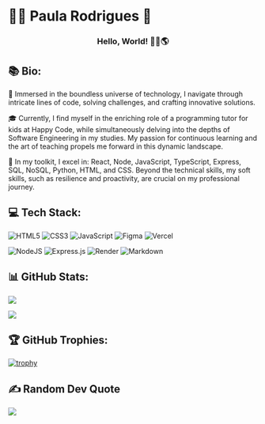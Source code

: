 # 👩🏻 Paula Rodrigues 🥳

<h3 align="center">Hello, World! 🖖🏻🌎</h3>


## 📚 Bio:
🧭 Immersed in the boundless universe of technology, I navigate through intricate lines of code, solving challenges, and crafting innovative solutions.

🎓 Currently, I find myself in the enriching role of a programming tutor for kids at Happy Code, while simultaneously delving into the depths of Software Engineering in my studies. My passion for continuous learning and the art of teaching propels me forward in this dynamic landscape.

🧰 In my toolkit, I excel in: React, Node, JavaScript, TypeScript, Express, SQL, NoSQL, Python, HTML, and CSS. Beyond the technical skills, my soft skills, such as resilience and proactivity, are crucial on my professional journey.

## 💻 Tech Stack:

![HTML5](https://img.shields.io/badge/html5-%23E34F26.svg?style=for-the-badge&logo=html5&logoColor=white)
![CSS3](https://img.shields.io/badge/css3-%231572B6.svg?style=for-the-badge&logo=css3&logoColor=white)
![JavaScript](https://img.shields.io/badge/javascript-%23323330.svg?style=for-the-badge&logo=javascript&logoColor=%23F7DF1E)
![Figma](https://img.shields.io/badge/figma-%23F24E1E.svg?style=for-the-badge&logo=figma&logoColor=white)
![Vercel](https://img.shields.io/badge/vercel-%23000000.svg?style=for-the-badge&logo=vercel&logoColor=white)


![NodeJS](https://img.shields.io/badge/node.js-6DA55F?style=for-the-badge&logo=node.js&logoColor=white)
![Express.js](https://img.shields.io/badge/express.js-%23404d59.svg?style=for-the-badge&logo=express&logoColor=%2361DAFB)
![Render](https://img.shields.io/badge/Render-46E3B7?style=for-the-badge&logo=render&logoColor=white)
![Markdown](https://img.shields.io/badge/markdown-%23000000.svg?style=for-the-badge&logo=markdown&logoColor=white)




## 📊 GitHub Stats:

![](https://github-readme-stats.vercel.app/api?username=i-paula&theme=dracula&hide_border=true&include_all_commits=true&count_private=true)

![](https://github-readme-streak-stats.herokuapp.com/?user=i-paula&theme=dracula&hide_border=true)

## 🏆 GitHub Trophies:

[![trophy](https://github-profile-trophy.vercel.app/?username=i-paula&theme=dracula&column=4)](https://github.com/ryo-ma/github-profile-trophy)

## ✍️ Random Dev Quote

![](https://quotes-github-readme.vercel.app/api?type=vertical&theme=dracula)

<!-- Proudly created with GPRM ( https://gprm.itsvg.in ) -->
